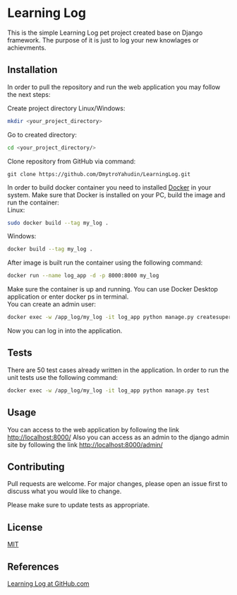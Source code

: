 # Learning Log
This is the simple Learning Log pet project created base on Django framework.
The purpose of it is just to log your new knowlages or achievments. 

## Installation
In order to pull the repository and run the web application you may follow the next steps:

Create project directory
Linux/Windows:
```bash
mkdir <your_project_directory>
```
Go to created directory:
```bash
cd <your_project_directory/>
```
Clone repository from GitHub via command:
```github
git clone https://github.com/DmytroYahudin/LearningLog.git
```
In order to build docker container you need to installed [Docker](https://docs.docker.com/compose/gettingstarted/) in your system.
Make sure that Docker is installed on your PC, build the image and run the container:\
Linux:
```bash
sudo docker build --tag my_log .
```
Windows:
```bash
docker build --tag my_log .
```

After image is built run the container using the following command:
```bash
docker run --name log_app -d -p 8000:8000 my_log 
```

Make sure the container is up and running. You can use Docker Desktop application or enter docker ps in terminal.\
You can create an admin user:
```bash
docker exec -w /app_log/my_log -it log_app python manage.py createsuperuser
```

Now you can log in into the application.

## Tests
There are 50 test cases already written in the application. In order to run the unit tests use the following command:
```bash
docker exec -w /app_log/my_log -it log_app python manage.py test
```

## Usage

You can access to the web application by following the link [http://localhost:8000/](http://localhost:8000/)
Also you can access as an admin to the django admin site by following the link [http://localhost:8000/admin/](http://localhost:8000/admin/)

## Contributing
Pull requests are welcome. For major changes, please open an issue first to discuss what you would like to change.

Please make sure to update tests as appropriate.

## License
[MIT](https://choosealicense.com/licenses/mit/)

## References
[Learning Log at GitHub.com](https://github.com/DmytroYahudin/LearningLog/)
